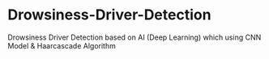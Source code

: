 # Drowsiness-Driver-Detection
Drowsiness Driver Detection based on AI (Deep Learning) which using CNN Model &amp; Haarcascade Algorithm
